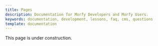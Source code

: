 ```yaml
---
title: Pages
description: Documentation for Morfy Developers and Morfy Users.
keywords: documentation, development, lessons, faq, cms, questions
template: documentation
---
```


This page is under construction.
